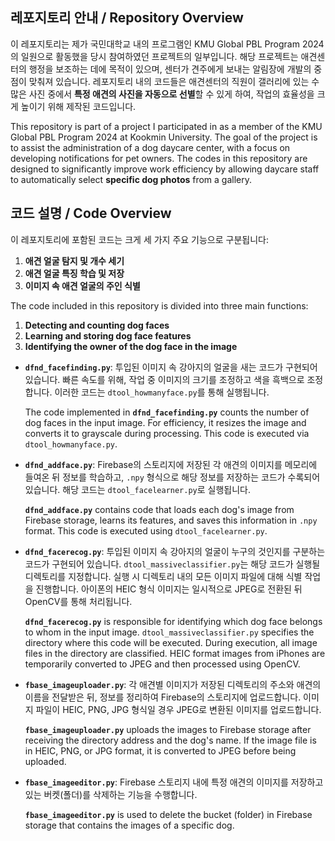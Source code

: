 ## 레포지토리 안내 / Repository Overview

이 레포지토리는 제가 국민대학교 내의 프로그램인 KMU Global PBL Program 2024의 일원으로 활동했을 당시 참여하였던 프로젝트의 일부입니다. 해당 프로젝트는 애견센터의 행정을 보조하는 데에 목적이 있으며, 센터가 견주에게 보내는 알림장에 개발의 중점이 맞춰져 있습니다.
레포지토리 내의 코드들은 애견센터의 직원이 갤러리에 있는 수많은 사진 중에서 **특정 애견의 사진을 자동으로 선별**할 수 있게 하여, 작업의 효율성을 크게 높이기 위해 제작된 코드입니다.

This repository is part of a project I participated in as a member of the KMU Global PBL Program 2024 at Kookmin University. The goal of the project is to assist the administration of a dog daycare center, with a focus on developing notifications for pet owners. The codes in this repository are designed to significantly improve work efficiency by allowing daycare staff to automatically select **specific dog photos** from a gallery.

## 코드 설명 / Code Overview

이 레포지토리에 포함된 코드는 크게 세 가지 주요 기능으로 구분됩니다:
1. **애견 얼굴 탐지 및 개수 세기**
2. **애견 얼굴 특징 학습 및 저장**
3. **이미지 속 애견 얼굴의 주인 식별**

The code included in this repository is divided into three main functions:
1. **Detecting and counting dog faces**
2. **Learning and storing dog face features**
3. **Identifying the owner of the dog face in the image**

- **`dfnd_facefinding.py`**: 투입된 이미지 속 강아지의 얼굴을 새는 코드가 구현되어 있습니다. 빠른 속도를 위해, 작업 중 이미지의 크기를 조정하고 색을 흑백으로 조정합니다. 이러한 코드는 `dtool_howmanyface.py`를 통해 실행됩니다.

  The code implemented in **`dfnd_facefinding.py`** counts the number of dog faces in the input image. For efficiency, it resizes the image and converts it to grayscale during processing. This code is executed via `dtool_howmanyface.py`.

- **`dfnd_addface.py`**: Firebase의 스토리지에 저장된 각 애견의 이미지를 메모리에 들여온 뒤 정보를 학습하고, `.npy` 형식으로 해당 정보를 저장하는 코드가 수록되어 있습니다. 해당 코드는 `dtool_facelearner.py`로 실행됩니다.

  **`dfnd_addface.py`** contains code that loads each dog's image from Firebase storage, learns its features, and saves this information in `.npy` format. This code is executed using `dtool_facelearner.py`.

- **`dfnd_facerecog.py`**: 투입된 이미지 속 강아지의 얼굴이 누구의 것인지를 구분하는 코드가 구현되어 있습니다. `dtool_massiveclassifier.py`는 해당 코드가 실행될 디렉토리를 지정합니다. 실행 시 디렉토리 내의 모든 이미지 파일에 대해 식별 작업을 진행합니다. 아이폰의 HEIC 형식 이미지는 일시적으로 JPEG로 전환된 뒤 OpenCV를 통해 처리됩니다.

  **`dfnd_facerecog.py`** is responsible for identifying which dog face belongs to whom in the input image. `dtool_massiveclassifier.py` specifies the directory where this code will be executed. During execution, all image files in the directory are classified. HEIC format images from iPhones are temporarily converted to JPEG and then processed using OpenCV.

- **`fbase_imageuploader.py`**: 각 애견별 이미지가 저장된 디렉토리의 주소와 애견의 이름을 전달받은 뒤, 정보를 정리하여 Firebase의 스토리지에 업로드합니다. 이미지 파일이 HEIC, PNG, JPG 형식일 경우 JPEG로 변환된 이미지를 업로드합니다.

  **`fbase_imageuploader.py`** uploads the images to Firebase storage after receiving the directory address and the dog's name. If the image file is in HEIC, PNG, or JPG format, it is converted to JPEG before being uploaded.

- **`fbase_imageeditor.py`**: Firebase 스토리지 내에 특정 애견의 이미지를 저장하고 있는 버켓(폴더)를 삭제하는 기능을 수행합니다.

  **`fbase_imageeditor.py`** is used to delete the bucket (folder) in Firebase storage that contains the images of a specific dog.